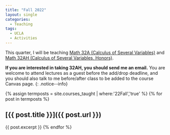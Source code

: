 ```yaml
---
title: "Fall 2022"
layout: single
categories:
  - Teaching
tags:
  - UCLA
  - Activities 
---
```


This quarter, I will be teaching [Math 32A (Calculus of Several Variables)](/teaching/math-32a) and [Math 32AH (Calculus of Several Variables, Honors)](/teaching/math-32ah). 

 **If you are interested in taking 32AH, you should send me an email.** You are welcome to attend lectures as a guest before the add/drop deadline, and you should also talk to me before/after class to be added to the course Canvas page.
 {: .notice--info}

<!--end_excerpt-->


{% assign termposts = site.courses_taught | where:'22Fall','true' %}
    {% for post in termposts %}

## [{{ post.title }}]({{ post.url }})

{{ post.excerpt }}
    {% endfor %}